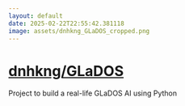```yaml
---
layout: default
date: 2025-02-22T22:55:42.381118
image: assets/dnhkng_GLaDOS_cropped.png
---
```


# [dnhkng/GLaDOS](https://github.com/dnhkng/GLaDOS)

Project to build a real-life GLaDOS AI using Python
